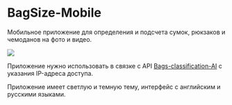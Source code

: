 # BagSize-Mobile
Мобильное приложение для определения и подсчета сумок, рюкзаков и чемоданов на фото и видео.

![](https://github.com/NikoSolov/BagCount-Mobile/blob/main/media/stadard.jpg)

Приложение нужно использовать в связке с API [Bags-classification-AI](https://github.com/Ivalip/Bags-classification-AI) с указания IP-адреса доступа.

Приложение имеет светлую и темную тему, интерфейс с английским и русскими языками.
